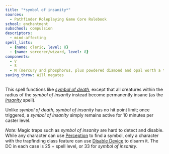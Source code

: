```yaml
---
title: "*symbol of insanity*"
sources:
  - Pathfinder Roleplaying Game Core Rulebook
school: enchantment
subschool: compulsion
descriptors:
  - mind-affecting
spell_lists:
  - {name: cleric, level: 8}
  - {name: sorcerer/wizard, level: 8}
components:
  - V
  - S
  - M (mercury and phosphorus, plus powdered diamond and opal worth a total of 5,000 gp)
saving_throw: Will negates
---
```


This spell functions like [*symbol of death*](/spells/symbol-of-death/), except that all creatures within the radius of the *symbol of insanity* instead become permanently insane (as the [*insanity*](/spells/insanity/) spell).

Unlike *symbol of death*, *symbol of insanity* has no hit point limit; once triggered, a *symbol of insanity* simply remains active for 10 minutes per caster level.

*Note:* Magic traps such as *symbol of insanity* are hard to detect and disable. While any character can use [Perception](/skills/perception/) to find a symbol, only a character with the trapfinding class feature can use [Disable Device](/skills/disable-device/) to disarm it. The DC in each case is 25 + spell level, or 33 for *symbol of insanity*.

